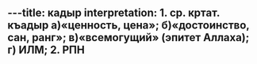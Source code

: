 ---title: кадыр
interpretation: 1. ср. кртат. къадыр а)«ценность, цена»; б)«достоинство, сан, ранг»; в)«всемогущий» (эпитет Аллаха); г) ИЛМ; 2. РПН
---
